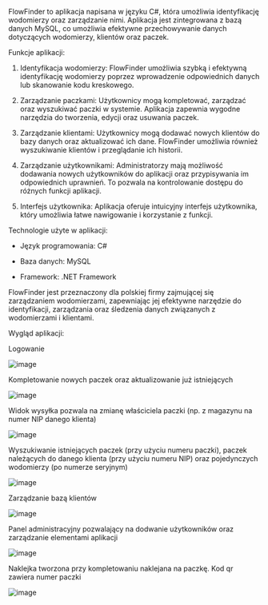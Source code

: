 FlowFinder to aplikacja napisana w języku C#, która umożliwia identyfikację wodomierzy oraz zarządzanie nimi. Aplikacja jest zintegrowana z bazą danych MySQL, co umożliwia efektywne przechowywanie danych dotyczących wodomierzy, klientów oraz paczek. 

Funkcje aplikacji:

1. Identyfikacja wodomierzy: FlowFinder umożliwia szybką i efektywną identyfikację wodomierzy poprzez wprowadzenie odpowiednich danych lub skanowanie kodu kreskowego.

2. Zarządzanie paczkami: Użytkownicy mogą kompletować, zarządzać oraz wyszukiwać paczki w systemie. Aplikacja zapewnia wygodne narzędzia do tworzenia, edycji oraz usuwania paczek.

3. Zarządzanie klientami: Użytkownicy mogą dodawać nowych klientów do bazy danych oraz aktualizować ich dane. FlowFinder umożliwia również wyszukiwanie klientów i przeglądanie ich historii.

4. Zarządzanie użytkownikami: Administratorzy mają możliwość dodawania nowych użytkowników do aplikacji oraz przypisywania im odpowiednich uprawnień. To pozwala na kontrolowanie dostępu do różnych funkcji aplikacji.

5. Interfejs użytkownika: Aplikacja oferuje intuicyjny interfejs użytkownika, który umożliwia łatwe nawigowanie i korzystanie z funkcji.

Technologie użyte w aplikacji:

- Język programowania: C#

- Baza danych: MySQL

- Framework: .NET Framework

FlowFinder jest przeznaczony dla polskiej firmy zajmującej się zarządzaniem wodomierzami, zapewniając jej efektywne narzędzie do identyfikacji, zarządzania oraz śledzenia danych związanych z wodomierzami i klientami.

Wygląd aplikacji:

Logowanie

![image](https://github.com/B3nnnji/FILAapp/assets/75662635/d48e820d-f5a3-4afb-be62-9ccb7f51622b) 

Kompletowanie nowych paczek oraz aktualizowanie już istniejących

![image](https://github.com/B3nnnji/FILAapp/assets/75662635/f827023d-1fdb-4c39-81c2-13a23e2b225e) 

Widok wysyłka pozwala na zmianę właściciela paczki (np. z magazynu na numer NIP danego klienta)

![image](https://github.com/B3nnnji/FILAapp/assets/75662635/be08e4e6-85d7-4d3e-ba49-5933e4da4898) 

Wyszukiwanie istniejących paczek (przy użyciu numeru paczki), paczek należących do danego klienta (przy użyciu numeru NIP) oraz pojedynczych wodomierzy (po numerze seryjnym)

![image](https://github.com/B3nnnji/FILAapp/assets/75662635/e837d759-00bd-43a5-a951-ca2105ef6d96)  

Zarządzanie bazą klientów

![image](https://github.com/B3nnnji/FILAapp/assets/75662635/416d1f98-35a7-4e64-8cea-d937f327f11a)  

Panel administracyjny pozwalający na dodwanie użytkowników oraz zarządzanie elementami aplikacji

![image](https://github.com/B3nnnji/FILAapp/assets/75662635/8e8999ed-570e-4e4b-9617-85c7f4d4a02d)  

Naklejka tworzona przy kompletowaniu naklejana na paczkę. Kod qr zawiera numer paczki

![image](https://github.com/B3nnnji/FILAapp/assets/75662635/9f2b63cb-c092-4a58-a9a6-890042f8c477)  






